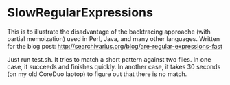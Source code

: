 SlowRegularExpressions
======================
This is to illustrate the disadvantage of the backtracing approache (with partial memoization) used in Perl, Java, and many other languages. Written for the blog post: http://searchivarius.org/blog/are-regular-expressions-fast

Just run test.sh. It tries to match a short pattern against two files. In one case, it succeeds and finishes quickly. In another case, it takes 30 seconds (on my old CoreDuo laptop) to figure out that there is no match.


